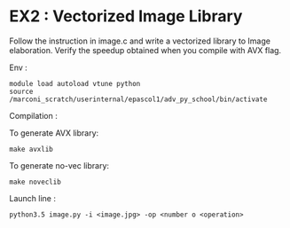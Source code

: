EX2 : Vectorized Image Library
===============================

Follow the instruction in image.c and write a vectorized library to Image elaboration.
Verify the speedup obtained when you compile with AVX flag.

Env :

    module load autoload vtune python
    source /marconi_scratch/userinternal/epascol1/adv_py_school/bin/activate

Compilation :

To generate AVX library:

    make avxlib

To generate no-vec library:

    make noveclib

Launch line : 

    python3.5 image.py -i <image.jpg> -op <number o <operation>